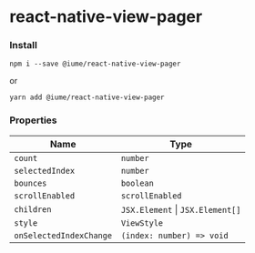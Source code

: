 # react-native-view-pager

### Install

```
npm i --save @iume/react-native-view-pager
```
or
```
yarn add @iume/react-native-view-pager
```

### Properties

Name | Type
--- | ---
`count` | `number`
`selectedIndex` | `number`
`bounces` | `boolean`
`scrollEnabled` | `scrollEnabled`
`children` | `JSX.Element` \| `JSX.Element[]`
`style` | `ViewStyle`
`onSelectedIndexChange` | `(index: number) => void`